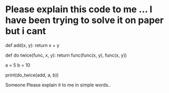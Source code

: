 
# Please explain this code to me ... I have been trying to solve it on paper but i cant

def add(x, y):
 return x + y

def do twice(func, x, y):
  return func(func(x, y), func(x, y))

a = 5 
b = 10

print(do_twice(add, a, b))

Someone Please explain it to me in simple words..

        